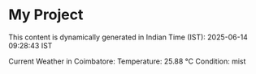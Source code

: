 # My Project

This content is dynamically generated in Indian Time (IST): 2025-06-14 09:28:43 IST


Current Weather in Coimbatore:
Temperature: 25.88 °C
Condition: mist
